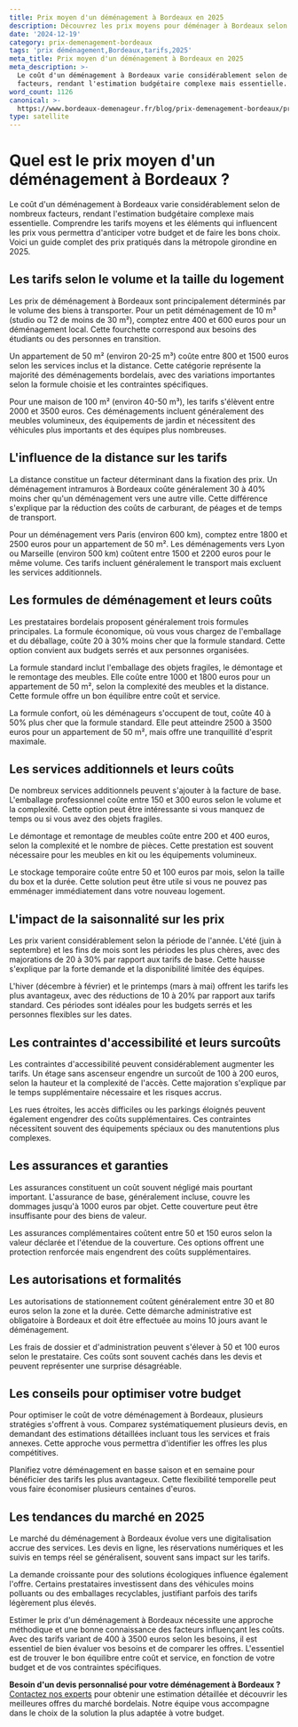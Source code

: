```yaml
---
title: Prix moyen d'un déménagement à Bordeaux en 2025
description: Découvrez les prix moyens pour déménager à Bordeaux selon volume et distance.
date: '2024-12-19'
category: prix-demenagement-bordeaux
tags: 'prix déménagement,Bordeaux,tarifs,2025'
meta_title: Prix moyen d'un déménagement à Bordeaux en 2025
meta_description: >-
  Le coût d'un déménagement à Bordeaux varie considérablement selon de nombreux
  facteurs, rendant l'estimation budgétaire complexe mais essentielle. Com.
word_count: 1126
canonical: >-
  https://www.bordeaux-demenageur.fr/blog/prix-demenagement-bordeaux/prix-moyen-demenagement-bordeaux-2025
type: satellite
---
```



# Quel est le prix moyen d'un déménagement à Bordeaux ?

Le coût d'un déménagement à Bordeaux varie considérablement selon de nombreux facteurs, rendant l'estimation budgétaire complexe mais essentielle. Comprendre les tarifs moyens et les éléments qui influencent les prix vous permettra d'anticiper votre budget et de faire les bons choix. Voici un guide complet des prix pratiqués dans la métropole girondine en 2025.

## Les tarifs selon le volume et la taille du logement

Les prix de déménagement à Bordeaux sont principalement déterminés par le volume des biens à transporter. Pour un petit déménagement de 10 m³ (studio ou T2 de moins de 30 m²), comptez entre 400 et 600 euros pour un déménagement local. Cette fourchette correspond aux besoins des étudiants ou des personnes en transition.

Un appartement de 50 m² (environ 20-25 m³) coûte entre 800 et 1500 euros selon les services inclus et la distance. Cette catégorie représente la majorité des déménagements bordelais, avec des variations importantes selon la formule choisie et les contraintes spécifiques.

Pour une maison de 100 m² (environ 40-50 m³), les tarifs s'élèvent entre 2000 et 3500 euros. Ces déménagements incluent généralement des meubles volumineux, des équipements de jardin et nécessitent des véhicules plus importants et des équipes plus nombreuses.

## L'influence de la distance sur les tarifs

La distance constitue un facteur déterminant dans la fixation des prix. Un déménagement intramuros à Bordeaux coûte généralement 30 à 40% moins cher qu'un déménagement vers une autre ville. Cette différence s'explique par la réduction des coûts de carburant, de péages et de temps de transport.

Pour un déménagement vers Paris (environ 600 km), comptez entre 1800 et 2500 euros pour un appartement de 50 m². Les déménagements vers Lyon ou Marseille (environ 500 km) coûtent entre 1500 et 2200 euros pour le même volume. Ces tarifs incluent généralement le transport mais excluent les services additionnels.

## Les formules de déménagement et leurs coûts

Les prestataires bordelais proposent généralement trois formules principales. La formule économique, où vous vous chargez de l'emballage et du déballage, coûte 20 à 30% moins cher que la formule standard. Cette option convient aux budgets serrés et aux personnes organisées.

La formule standard inclut l'emballage des objets fragiles, le démontage et le remontage des meubles. Elle coûte entre 1000 et 1800 euros pour un appartement de 50 m², selon la complexité des meubles et la distance. Cette formule offre un bon équilibre entre coût et service.

La formule confort, où les déménageurs s'occupent de tout, coûte 40 à 50% plus cher que la formule standard. Elle peut atteindre 2500 à 3500 euros pour un appartement de 50 m², mais offre une tranquillité d'esprit maximale.

## Les services additionnels et leurs coûts

De nombreux services additionnels peuvent s'ajouter à la facture de base. L'emballage professionnel coûte entre 150 et 300 euros selon le volume et la complexité. Cette option peut être intéressante si vous manquez de temps ou si vous avez des objets fragiles.

Le démontage et remontage de meubles coûte entre 200 et 400 euros, selon la complexité et le nombre de pièces. Cette prestation est souvent nécessaire pour les meubles en kit ou les équipements volumineux.

Le stockage temporaire coûte entre 50 et 100 euros par mois, selon la taille du box et la durée. Cette solution peut être utile si vous ne pouvez pas emménager immédiatement dans votre nouveau logement.

## L'impact de la saisonnalité sur les prix

Les prix varient considérablement selon la période de l'année. L'été (juin à septembre) et les fins de mois sont les périodes les plus chères, avec des majorations de 20 à 30% par rapport aux tarifs de base. Cette hausse s'explique par la forte demande et la disponibilité limitée des équipes.

L'hiver (décembre à février) et le printemps (mars à mai) offrent les tarifs les plus avantageux, avec des réductions de 10 à 20% par rapport aux tarifs standard. Ces périodes sont idéales pour les budgets serrés et les personnes flexibles sur les dates.

## Les contraintes d'accessibilité et leurs surcoûts

Les contraintes d'accessibilité peuvent considérablement augmenter les tarifs. Un étage sans ascenseur engendre un surcoût de 100 à 200 euros, selon la hauteur et la complexité de l'accès. Cette majoration s'explique par le temps supplémentaire nécessaire et les risques accrus.

Les rues étroites, les accès difficiles ou les parkings éloignés peuvent également engendrer des coûts supplémentaires. Ces contraintes nécessitent souvent des équipements spéciaux ou des manutentions plus complexes.

## Les assurances et garanties

Les assurances constituent un coût souvent négligé mais pourtant important. L'assurance de base, généralement incluse, couvre les dommages jusqu'à 1000 euros par objet. Cette couverture peut être insuffisante pour des biens de valeur.

Les assurances complémentaires coûtent entre 50 et 150 euros selon la valeur déclarée et l'étendue de la couverture. Ces options offrent une protection renforcée mais engendrent des coûts supplémentaires.

## Les autorisations et formalités

Les autorisations de stationnement coûtent généralement entre 30 et 80 euros selon la zone et la durée. Cette démarche administrative est obligatoire à Bordeaux et doit être effectuée au moins 10 jours avant le déménagement.

Les frais de dossier et d'administration peuvent s'élever à 50 et 100 euros selon le prestataire. Ces coûts sont souvent cachés dans les devis et peuvent représenter une surprise désagréable.

## Les conseils pour optimiser votre budget

Pour optimiser le coût de votre déménagement à Bordeaux, plusieurs stratégies s'offrent à vous. Comparez systématiquement plusieurs devis, en demandant des estimations détaillées incluant tous les services et frais annexes. Cette approche vous permettra d'identifier les offres les plus compétitives.

Planifiez votre déménagement en basse saison et en semaine pour bénéficier des tarifs les plus avantageux. Cette flexibilité temporelle peut vous faire économiser plusieurs centaines d'euros.

## Les tendances du marché en 2025

Le marché du déménagement à Bordeaux évolue vers une digitalisation accrue des services. Les devis en ligne, les réservations numériques et les suivis en temps réel se généralisent, souvent sans impact sur les tarifs.

La demande croissante pour des solutions écologiques influence également l'offre. Certains prestataires investissent dans des véhicules moins polluants ou des emballages recyclables, justifiant parfois des tarifs légèrement plus élevés.

Estimer le prix d'un déménagement à Bordeaux nécessite une approche méthodique et une bonne connaissance des facteurs influençant les coûts. Avec des tarifs variant de 400 à 3500 euros selon les besoins, il est essentiel de bien évaluer vos besoins et de comparer les offres. L'essentiel est de trouver le bon équilibre entre coût et service, en fonction de votre budget et de vos contraintes spécifiques.

**Besoin d'un devis personnalisé pour votre déménagement à Bordeaux ?** [Contactez nos experts](/contact) pour obtenir une estimation détaillée et découvrir les meilleures offres du marché bordelais. Notre équipe vous accompagne dans le choix de la solution la plus adaptée à votre budget.
